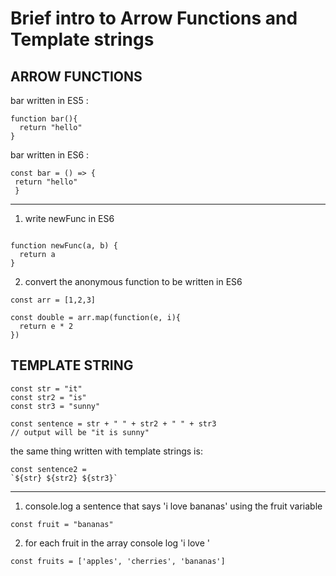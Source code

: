 # Brief intro to Arrow Functions and Template strings

## ARROW FUNCTIONS

bar written in ES5 :

```
function bar(){
  return "hello"
}
```
bar written in ES6 :
```
const bar = () => {
 return "hello"
 }
```

--------------------------------------
1. write newFunc in ES6

```

function newFunc(a, b) {
  return a
}
```


2. convert the anonymous function to be written in ES6 

```
const arr = [1,2,3]

const double = arr.map(function(e, i){
  return e * 2
})

```

## TEMPLATE STRING
```
const str = "it"
const str2 = "is"
const str3 = "sunny"

const sentence = str + " " + str2 + " " + str3
// output will be "it is sunny"
```
the same thing written with template strings is:
```
const sentence2 = 
`${str} ${str2} ${str3}`
```
--------------------------------------
1. console.log a sentence that says 'i love bananas' using the fruit variable
```
const fruit = "bananas"
```

2. for each fruit in the array console log 'i love <fruit>'
```
const fruits = ['apples', 'cherries', 'bananas']
```

